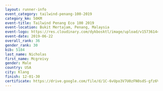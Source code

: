 ```yaml
--- 
layout: runner-info 
event_category: tailwind-penang-100-2019 
category_km: 50KM 
event-title: Tailwind Penang Eco 100 2019 
event-location: Bukit Mertajam, Penang, Malaysia 
event-logo: https://res.cloudinary.com/dykbosktl/image/upload/v1573614442/Logo/Logo_gqlzi3.jpg 
event-date: 2019-06-22 
overall_rank: 36
gender_rank: 30
bib: 5184
last_name: Nicholas
first_name: Mcgreivy
gender: Male
country: USA
city: Klang
finish: 12-01-30
certificate: https://drive.google.com/file/d/1C-6vUpo3V7U0zFN0sdS-gfz6VJT02d/view?usp=sharing
--- 
```

